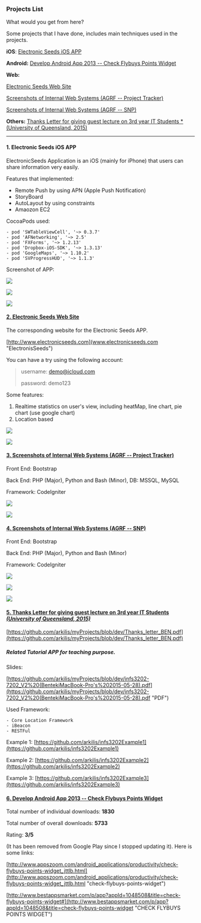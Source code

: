 ### Projects List


What would you get from here?

Some projects that I have done, includes main techniques used in the projects.

**iOS**: [Electronic Seeds iOS APP](#ios)


**Android:**
[Develop Android App 2013 -- Check Flybuys Points Widget](#android)

**Web:**

[Electronic Seeds Web Site](#web2)

[Screenshots of Internal Web Systems (AGRF -- Project Tracker)](#web3)

[Screenshots of Internal Web Systems (AGRF -- SNP)](#web4)


**Others:**  [Thanks Letter for giving guest lecture on 3rd year IT Students *(University of Queensland, 2015)](#thanks) 


---


#### <a name="ios"> 1. Electronic Seeds iOS APP </a>

ElectronicSeeds Application is an iOS (mainly for iPhone) that users can share information very easily.

Features that implemented:

- Remote Push by using APN (Apple Push Notification)
- StoryBoard
- AutoLayout by using constraints
- Amaozon EC2


CocoaPods used: 
    
    - pod 'SWTableViewCell', '~> 0.3.7'
    - pod 'AFNetworking', '~> 2.5'
    - pod 'FXForms', '~> 1.2.13'
    - pod 'Dropbox-iOS-SDK', '~> 1.3.13'
    - pod 'GoogleMaps', '~> 1.10.2'
    - pod 'SVProgressHUD', '~> 1.1.3'

Screenshot of APP:

![](https://github.com/arkilis/myProjects/blob/dev/iOS%20Simulator%20Screen%20Shot%2029%20Aug%202015%2009.19.10.png)

![](https://github.com/arkilis/myProjects/blob/dev/nearbySeedsList_mobile.PNG)

![](https://github.com/arkilis/myProjects/blob/dev/Seeddetail_Part1_mobile.PNG)


#### <a href="#web2" /> 2. Electronic Seeds Web Site </a>

The corresponding website for the Electronic Seeds APP. 

[http://www.electronicseeds.com](www.electronicseeds.com "ElectronisSeeds")

You can have a try using the following account:

> username: demo@icloud.com
> 
> password: demo123

Some features:

1. Realtime statistics on user's view, including heatMap, line chart, pie chart (use google chart)
2. Location based  

![](https://github.com/arkilis/myProjects/blob/dev/es1.JPG)

![](https://github.com/arkilis/myProjects/blob/dev/stat2_web.png)


#### <a href="#web3" /> 3. Screenshots of Internal Web Systems (AGRF -- Project Tracker) </a>

Front End: Bootstrap

Back End: PHP (Major), Python and Bash (Minor), DB: MSSQL, MySQL

Framework: CodeIgniter

![](https://github.com/arkilis/myProjects/blob/dev/projectTracker1.JPG) 

![](https://github.com/arkilis/myProjects/blob/dev/projectTracker2.JPG)


#### <a href="#web4" /> 4. Screenshots of Internal Web Systems (AGRF -- SNP) </a>

Front End: Bootstrap

Back End: PHP (Major), Python and Bash (Minor)

Framework: CodeIgniter


![](https://github.com/arkilis/myProjects/blob/dev/SNP1.JPG)

![](https://github.com/arkilis/myProjects/blob/dev/SNP2.JPG)

![](https://github.com/arkilis/myProjects/blob/dev/snp.gif)


#### <a href="#thanks" /> 5. Thanks Letter for giving guest lecture on 3rd year IT Students *(University of Queensland, 2015)* </a>

[https://github.com/arkilis/myProjects/blob/dev/Thanks_letter_BEN.pdf](https://github.com/arkilis/myProjects/blob/dev/Thanks_letter_BEN.pdf)


##### Related Tutorial APP for teaching purpose.

Slides:

[https://github.com/arkilis/myProjects/blob/dev/infs3202-7202_V2%20(BentekiMacBook-Pro's%202015-05-28).pdf](https://github.com/arkilis/myProjects/blob/dev/infs3202-7202_V2%20(BentekiMacBook-Pro's%202015-05-28).pdf "PDF")

Used Framework:

    - Core Location Framework
    - iBeacon
    - RESTFul

Example 1:
[https://github.com/arkilis/infs3202Example1](https://github.com/arkilis/infs3202Example1)

Example 2:
[https://github.com/arkilis/infs3202Example2](https://github.com/arkilis/infs3202Example2)

Example 3:
[https://github.com/arkilis/infs3202Example3](https://github.com/arkilis/infs3202Example3)


#### <a href="#android" /> 6. Develop Android App 2013 -- Check Flybuys Points Widget </a> 

Total number of individual downloads: **1830** 

Total number of overall downloads: **5733**

Rating: **3/5**

(It has been removed from Google Play since I stopped updating it). Here is some links:

[http://www.appszoom.com/android_applications/productivity/check-flybuys-points-widget_jttlb.html](http://www.appszoom.com/android_applications/productivity/check-flybuys-points-widget_jttlb.html "check-flybuys-points-widget")


[http://www.bestappsmarket.com/p/app?appId=1048508&title=check-flybuys-points-widget#](http://www.bestappsmarket.com/p/app?appId=1048508&title=check-flybuys-points-widget "CHECK FLYBUYS POINTS WIDGET")





